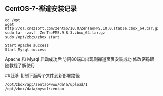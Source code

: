 ## CentOS-7-禅道安装记录

```shell
cd /opt
wget http://dl.cnezsoft.com/zentao/10.0/ZenTaoPMS.10.0.stable.zbox_64.tar.gz
sudo tar -zxvf  ZenTaoPMS.9.8.3.zbox_64.tar.gz 
sudo /opt/zbox/zbox start
```

```
Start Apache success
Start Mysql success
```

Apache 和 Mysql 启动成功后 访问80端口出现则禅道页面安装成功
修改密码跟随教程了解使用

##迁移
复制下面两个文件到新部署路径
```shell
/opt/zbox/app/zentao/www/data/upload/1
/opt/zbox/data/mysql/zentao
```

